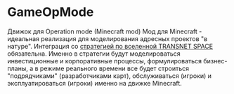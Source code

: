 # GameOpMode
Движок для Operation mode (Minecraft mod)
Мод для Minecraft - идеальная реализация для моделирования адресных проектов "в натуре". Интеграция со [стратегией по вселенной TRANSNET SPACE](https://github.com/u-transnet/GameStratMode) обязательна. Именно в стратегии будут моделироваться инвестиционные и корпоративные процессы, формулироваться бизнес-планы, а в режиме реального времени все будет строиться "подрядчиками" (разработчиками карт), обслуживаться (игроки) и эксплуатироваться (игроки) именно на движке Minecraft.
